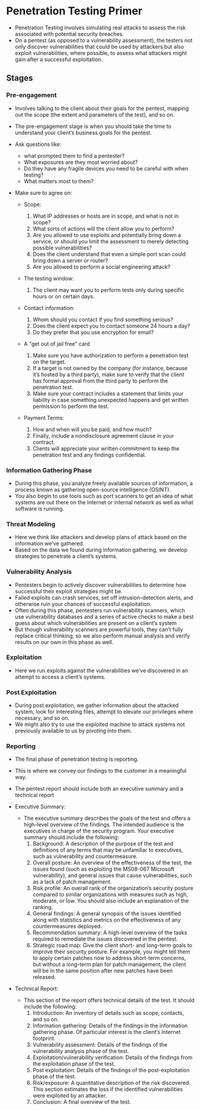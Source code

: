 # Penetration Testing Primer
*  Penetration Testing involves simulating real attacks to assess the risk associated with potential security breaches.
*  On a pentest (as opposed to a vulnerability assessment), the testers not only discover vulnerabilities that could be used by attackers but also exploit vulnerabilities, where possible, to assess what attackers might gain after a successful exploitation.

## Stages

### Pre-engagement
* Involves talking to the client about their goals for the pentest, mapping out the scope (the extent and parameters of the test), and so on.
* The pre-engagement stage is when you should take the time to understand your client’s business goals for the pentest.

* Ask questions like:
  - what prompted them to find a pentester?
  - What exposures are they most worried about?
  - Do they have any fragile devices you need to be careful with when testing?
  - What matters most to them?

* Make sure to agree on:
  - Scope:
    1. What IP addresses or hosts are in scope, and what is not in scope?
    2. What sorts of actions will the client allow you to perform?
    3. Are you allowed to use exploits and potentially bring down a service, or should you limit the assessment to merely detecting possible vulnerabilities?
    4. Does the client understand that even a simple port scan could bring down a server or router?
    5. Are you allowed to perform a social engineering attack?

  - The testing window:
    1. The client may want you to perform tests only during specific hours or on certain days.

  - Contact information:
    1. Whom should you contact if you find something serious?
    2. Does the client expect you to contact someone 24 hours a day?
    3. Do they prefer that you use encryption for email?

  - A "get out of jail free" card
    1. Make sure you have authorization to perform a penetration test on the target.
    2. If a target is not owned by the company (for instance, because it’s hosted by a third party), make sure to verify that the client has  formal approval from the third party to perform the penetration test.
    3. Make sure your contract includes a statement that limits your liability in case something unexpected happens and get written permission to perform the test.

  - Payment Terms:
    1. How and when will you be paid, and how much?
    2. Finally, include a nondisclosure agreement clause in your contract.
    3. Clients will appreciate your written commitment to keep the penetration test and any findings confidential.


### Information Gathering Phase
* During this phase, you analyze freely available sources of information, a process known as gathering open-source intelligence (OSINT).
* You also begin to use tools such as port scanners to get an idea of what systems are out there on the Internet or internal network as well as what software is running.


### Threat Modeling
*  Here we think like attackers and develop plans of attack based on the information we’ve gathered.
*  Based on the data we found during information gathering, we develop strategies to penetrate a client’s systems.


### Vulnerability Analysis
* Pentesters begin to actively discover vulnerabilities to determine how successful their exploit strategies might be.
* Failed exploits can crash services, set off intrusion-detection alerts, and otherwise ruin your chances of successful exploitation.
* Often during this phase, pentesters run vulnerability scanners, which use vulnerability databases and a series of active checks to make a best guess about which vulnerabilities are present on a client’s system
* But though vulnerability scanners are powerful tools, they can’t fully replace critical thinking, so we also perform manual analysis and verify results on our own in this phase as well.


### Exploitation
*  Here we run exploits against the vulnerabilities we’ve discovered in an attempt to access a client’s systems.


### Post Exploitation
* During post exploitation, we gather information about the attacked system, look for interesting files, attempt to elevate our privileges where necessary, and so on.
* We might also try to use the exploited machine to attack systems not previously available to us by pivoting into them.


### Reporting
* The final phase of penetration testing is reporting.
* This is where we convey our findings to the customer in a meaningful way.
* The pentest report should include both an executive summary and a technical report
* Executive Summary:
  - The executive summary describes the goals of the test and offers a high-level overview of the findings. The intended audience is the executives in charge of the security program. Your executive summary should include the following:
    1. Background: A description of the purpose of the test and definitions of any terms that may be unfamiliar to executives, such as vulnerability and countermeasure.
    2. Overall posture: An overview of the effectiveness of the test, the issues found (such as exploiting the MS08-067 Microsoft vulnerability), and general issues that cause vulnerabilities, such as a lack of patch management.
    3. Risk profile: An overall rank of the organization’s security posture compared to similar organizations with measures such as high, moderate, or low. You should also include an explanation of the ranking.
    4. General findings: A general synopsis of the issues identified along with statistics and metrics on the effectiveness of any countermeasures deployed.
    5. Recommendation summary: A high-level overview of the tasks required to remediate the issues discovered in the pentest.
    6. Strategic road map: Give the client short- and long-term goals to improve their security posture. For example, you might tell them to apply certain patches now to address short-term concerns, but without a long-term plan for patch management, the client will be in the same position after new patches have been released.

* Technical Report:
  - This section of the report offers technical details of the test. It should include the following:
    1. Introduction: An inventory of details such as scope, contacts, and so on.
    2. Information gathering: Details of the findings in the information gathering phase. Of particular interest is the client’s Internet footprint.
    3. Vulnerability assessment: Details of the findings of the vulnerability analysis phase of the test.
    4. Exploitation/vulnerability verification: Details of the findings from the exploitation phase of the test.
    5. Post exploitation: Details of the findings of the post-exploitation phase of the test.
    6. Risk/exposure: A quantitative description of the risk discovered. This section estimates the loss if the identified vulnerabilities were exploited by an attacker.
    7. Conclusion: A final overview of the test. 
    

